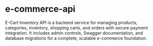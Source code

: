 # e-commerce-api
E-Cart Inventory API is a backend service for managing products, categories, inventory, shopping carts, and orders with secure payment integration. It includes admin controls, Swagger documentation, and database migrations for a complete, scalable e-commerce foundation.
